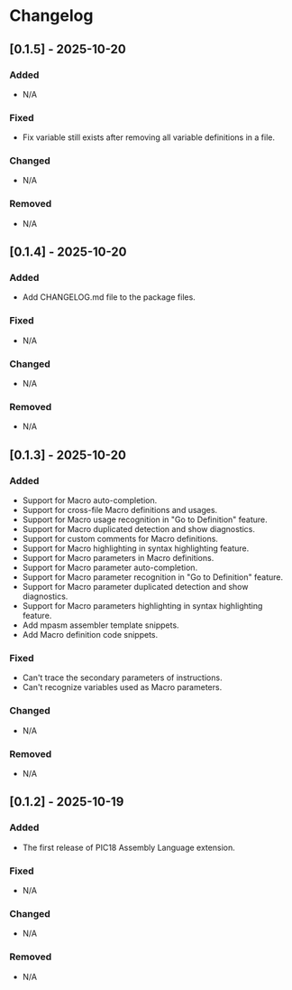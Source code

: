 # Changelog

<!-- ## [Unreleased]

### Added

- v1.1 Brazilian Portuguese translation.
- v1.1 German Translation
- v1.1 Spanish translation.
- v1.1 Italian translation.
- v1.1 Polish translation.
- v1.1 Ukrainian translation.

### Changed

- Use frontmatter title & description in each language version template
- Replace broken OpenGraph image with an appropriately-sized Keep a Changelog 
  image that will render properly (although in English for all languages)
- Fix OpenGraph title & description for all languages so the title and 
description when links are shared are language-appropriate

### Removed

- Trademark sign previously shown after the project description in version 
0.3.0 -->

## [0.1.5] - 2025-10-20

### Added

- N/A

### Fixed

- Fix variable still exists after removing all variable definitions in a file.

### Changed

- N/A

### Removed

- N/A

## [0.1.4] - 2025-10-20

### Added

- Add CHANGELOG.md file to the package files.

### Fixed

- N/A

### Changed

- N/A

### Removed

- N/A

## [0.1.3] - 2025-10-20

### Added

- Support for Macro auto-completion.
- Support for cross-file Macro definitions and usages.
- Support for Macro usage recognition in "Go to Definition" feature.
- Support for Macro duplicated detection and show diagnostics.
- Support for custom comments for Macro definitions.
- Support for Macro highlighting in syntax highlighting feature.
- Support for Macro parameters in Macro definitions.
- Support for Macro parameter auto-completion.
- Support for Macro parameter recognition in "Go to Definition" feature.
- Support for Macro parameter duplicated detection and show diagnostics.
- Support for Macro parameters highlighting in syntax highlighting feature.
- Add mpasm assembler template snippets.
- Add Macro definition code snippets.

### Fixed

- Can't trace the secondary parameters of instructions.
- Can't recognize variables used as Macro parameters.

### Changed

- N/A

### Removed

- N/A

## [0.1.2] - 2025-10-19

### Added

- The first release of PIC18 Assembly Language extension.

### Fixed

- N/A

### Changed

- N/A

### Removed

- N/A
